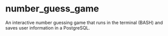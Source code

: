 # number_guess_game
An interactive number guessing game that runs in the terminal (BASH) and saves user information in a PostgreSQL.
